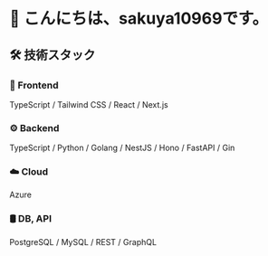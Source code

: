 # 👋 こんにちは、sakuya10969です。

## 🛠 技術スタック

### 🎨 Frontend
TypeScript / Tailwind CSS / React / Next.js

### ⚙️ Backend
TypeScript / Python / Golang / NestJS / Hono / FastAPI / Gin

### ☁️ Cloud
Azure

### 🛢️ DB, API
PostgreSQL / MySQL / REST / GraphQL
